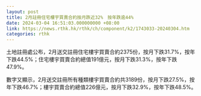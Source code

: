 ```yaml
---
layout: post
title: 2月註冊住宅樓宇買賣合約按月跌近32%　按年跌逾44%
date: 2024-03-04 16:51:03.000000000 +08:00
link: https://news.rthk.hk/rthk/ch/component/k2/1743033-20240304.htm
categories: rthk
---
```


土地註冊處公布，2月送交註冊住宅樓宇買賣合約2375份，按月下跌31.7%，按年下跌44.5%；住宅樓宇買賣合約總值191億元，按月下跌31.3%，按年下跌47.9%。

數字又顯示，2月送交註冊所有種類樓宇買賣合約共3189份，按月下跌27.5%，按年下跌46.7%；樓宇買賣合約總值226億元，按月下跌32.9%，按年下跌48.5%。　
